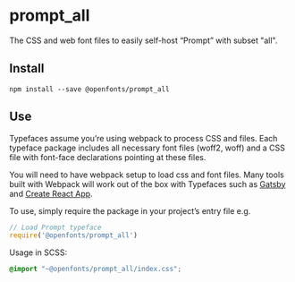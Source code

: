 
# prompt_all

The CSS and web font files to easily self-host “Prompt” with subset "all".

## Install

`npm install --save @openfonts/prompt_all`

## Use

Typefaces assume you’re using webpack to process CSS and files. Each typeface
package includes all necessary font files (woff2, woff) and a CSS file with
font-face declarations pointing at these files.

You will need to have webpack setup to load css and font files. Many tools built
with Webpack will work out of the box with Typefaces such as [Gatsby](https://github.com/gatsbyjs/gatsby)
and [Create React App](https://github.com/facebookincubator/create-react-app).

To use, simply require the package in your project’s entry file e.g.

```javascript
// Load Prompt typeface
require('@openfonts/prompt_all')
```

Usage in SCSS:
```scss
@import "~@openfonts/prompt_all/index.css";
```
